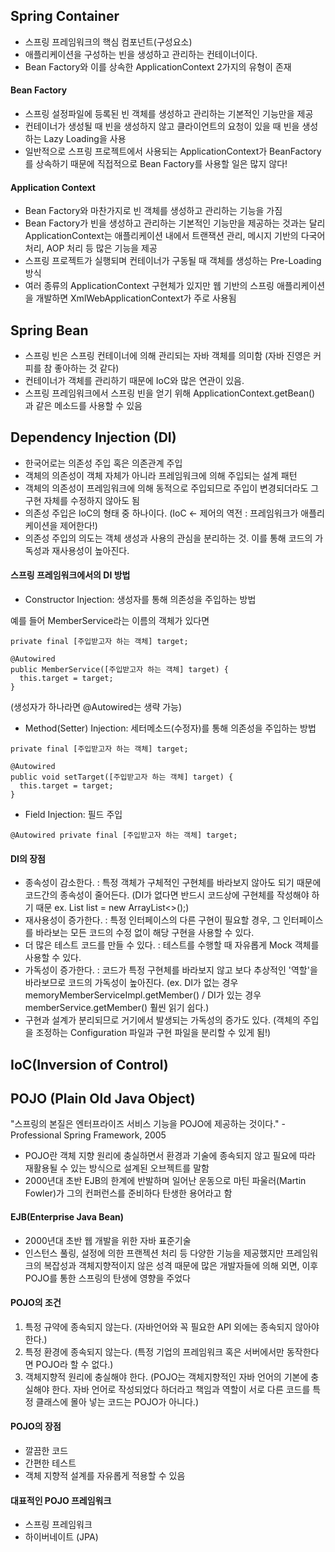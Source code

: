 ## Spring Container

* 스프링 프레임워크의 핵심 컴포넌트(구성요소)
* 애플리케이션을 구성하는 빈을 생성하고 관리하는 컨테이너이다.
* Bean Factory와 이를 상속한 ApplicationContext 2가지의 유형이 존재

#### Bean Factory

* 스프링 설정파일에 등록된 빈 객체를 생성하고 관리하는 기본적인 기능만을 제공
* 컨테이너가 생성될 때 빈을 생성하지 않고 클라이언트의 요청이 있을 때 빈을 생성하는 Lazy Loading을 사용
* 일반적으로 스프링 프로젝트에서 사용되는 ApplicationContext가 BeanFactory를 상속하기 때문에 직접적으로 Bean Factory를 사용할 일은 많지 않다!

#### Application Context

* Bean Factory와 마찬가지로 빈 객체를 생성하고 관리하는 기능을 가짐
* Bean Factory가 빈을 생성하고 관리하는 기본적인 기능만을 제공하는 것과는 달리 ApplicationContext는 애플리케이션 내에서 트랜잭션 관리, 메시지 기반의 다국어 처리, AOP 처리 등 많은 기능을 제공
* 스프링 프로젝트가 실행되며 컨테이너가 구동될 때 객체를 생성하는 Pre-Loading 방식
* 여러 종류의 ApplicationContext 구현체가 있지만 웹 기반의 스프링 애플리케이션을 개발하면 XmlWebApplicationContext가 주로 사용됨

## Spring Bean

* 스프링 빈은 스프링 컨테이너에 의해 관리되는 자바 객체를 의미함 (자바 진영은 커피를 참 좋아하는 것 같다)
* 컨테이너가 객체를 관리하기 때문에 IoC와 많은 연관이 있음.
* 스프링 프레임워크에서 스프링 빈을 얻기 위해 ApplicationContext.getBean() 과 같은 메소드를 사용할 수 있음

## Dependency Injection (DI)

* 한국어로는 의존성 주입 혹은 의존관계 주입
* 객체의 의존성이 객체 자체가 아니라 프레임워크에 의해 주입되는 설계 패턴
* 객체의 의존성이 프레임워크에 의해 동적으로 주입되므로 주입이 변경되더라도 그 구현 자체를 수정하지 않아도 됨
* 의존성 주입은 IoC의 형태 중 하나이다. (IoC <- 제어의 역전 : 프레임워크가 애플리케이션을 제어한다!)
* 의존성 주입의 의도는 객체 생성과 사용의 관심을 분리하는 것. 이를 통해 코드의 가독성과 재사용성이 높아진다.

#### 스프링 프레임워크에서의 DI 방법

* Constructor Injection: 생성자를 통해 의존성을 주입하는 방법

예를 들어 MemberService라는 이름의 객체가 있다면

````
private final [주입받고자 하는 객체] target;

@Autowired
public MemberService([주입받고자 하는 객체] target) {
  this.target = target;
}
````
(생성자가 하나라면 @Autowired는 생략 가능)

* Method(Setter) Injection: 세터메소드(수정자)를 통해 의존성을 주입하는 방법

````
private final [주입받고자 하는 객체] target;

@Autowired
public void setTarget([주입받고자 하는 객체] target) {
  this.target = target;
}
````

* Field Injection: 필드 주입

````
@Autowired private final [주입받고자 하는 객체] target;
````

#### DI의 장점

* 종속성이 감소한다. : 특정 객체가 구체적인 구현체를 바라보지 않아도 되기 때문에 코드간의 종속성이 줄어든다. (DI가 없다면 반드시 코드상에 구현체를 작성해야 하기 때문 ex. List<Integer> list = new ArrayList<>();)
* 재사용성이 증가한다. : 특정 인터페이스의 다른 구현이 필요할 경우, 그 인터페이스를 바라보는 모든 코드의 수정 없이 해당 구현을 사용할 수 있다.
* 더 많은 테스트 코드를 만들 수 있다. : 테스트를 수행할 때 자유롭게 Mock 객체를 사용할 수 있다.
* 가독성이 증가한다. : 코드가 특정 구현체를 바라보지 않고 보다 추상적인 '역할'을 바라보므로 코드의 가독성이 높아진다. (ex. DI가 없는 경우 memoryMemberServiceImpl.getMember() / DI가 있는 경우 memberService.getMember() 훨씬 읽기 쉽다.)
* 구현과 설계가 분리되므로 거기에서 발생되는 가독성의 증가도 있다. (객체의 주입을 조정하는 Configuration 파일과 구현 파일을 분리할 수 있게 됨!)
  

## IoC(Inversion of Control)
  
## POJO (Plain Old Java Object)

"스프링의 본질은 엔터프라이즈 서비스 기능을 POJO에 제공하는 것이다." - Professional Spring Framework, 2005
  
* POJO란 객체 지향 원리에 충실하면서 환경과 기술에 종속되지 않고 필요에 따라 재활용될 수 있는 방식으로 설계된 오브젝트를 말함
* 2000년대 초반 EJB의 한계에 반발하며 일어난 운동으로 마틴 파울러(Martin Fowler)가 그의 컨퍼런스를 준비하다 탄생한 용어라고 함
  
#### EJB(Enterprise Java Bean)

* 2000년대 초반 웹 개발을 위한 자바 표준기술
* 인스턴스 풀링, 설정에 의한 프랜젝션 처리 등 다양한 기능을 제공했지만 프레임워크의 복잡성과 객체지향적이지 않은 성격 때문에 많은 개발자들에 의해 외면, 이후 POJO를 통한 스프링의 탄생에 영향을 주었다
  
#### POJO의 조건

1. 특정 규약에 종속되지 않는다. (자바언어와 꼭 필요한 API 외에는 종속되지 않아야 한다.)
2. 특정 환경에 종속되지 않는다. (특정 기업의 프레임워크 혹은 서버에서만 동작한다면 POJO라 할 수 없다.)
3. 객체지향적 원리에 충실해야 한다. (POJO는 객체지향적인 자바 언어의 기본에 충실해야 한다. 자바 언어로 작성되었다 하더라고 책임과 역할이 서로 다른 코드를 특정 클래스에 몰아 넣는 코드는 POJO가 아니다.)
  
#### POJO의 장점
 
* 깔끔한 코드
* 간편한 테스트
* 객체 지향적 설계를 자유롭게 적용할 수 있음
  
#### 대표적인 POJO 프레임워크
  
* 스프링 프레임워크
* 하이버네이트 (JPA)
  
